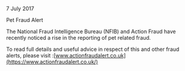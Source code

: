 7 July 2017

Pet Fraud Alert

The National Fraud Intelligence Bureau (NFIB) and Action Fraud have recently noticed a rise in the reporting of pet related fraud.

To read full details and useful advice in respect of this and other fraud alerts, please visit :[www.actionfraudalert.co.uk](https://www.actionfraudalert.co.uk/)
